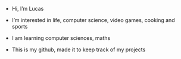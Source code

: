 - Hi, I’m Lucas
- I’m interested in life, computer science, video games, cooking and sports
- I am learning computer sciences, maths

- This is my github, made it to keep track of my projects 

